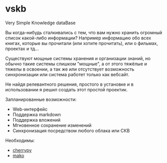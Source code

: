 # vskb
Very Simple Knowledge dataBase

Вы когда-нибудь сталкивались с тем, что вам нужно хранить огромный список какой-либо информации? Например информацию обо всех книгах, которые вы прочитали (или хотите прочитать), или о фильмах, проектах и тд...

Существуют мощные системы хранения и организации знаний, но обычно такие системы слишком "мощные", а от этого тяжёлые и тяжелы в освоении, а так же или отсутствует возможность синхронизации или система работет только как вебсайт.

Не найдя релевантного решения, простого в установке и в использовании я решил создать этот простой проектик.


Запланированные возможности:
* Web-интерфейс
* Поддержка markdown
* Поддержка вложений
* Мгновенное сохранение изменений
* Синхронизация посредством любого облака или СКВ

Необходимы:
* [cherrypy](http://www.cherrypy.org/)
* [mako](http://www.makotemplates.org/)
